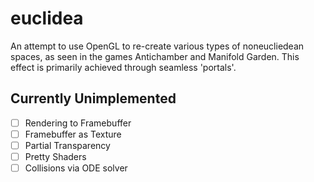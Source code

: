 # euclidea
An attempt to use OpenGL to re-create various types of noneucliedean spaces, as seen in the games Antichamber and Manifold Garden. This effect is primarily achieved through seamless 'portals'.


## Currently Unimplemented

- [ ] Rendering to Framebuffer
- [ ] Framebuffer as Texture
- [ ] Partial Transparency
- [ ] Pretty Shaders
- [ ] Collisions via ODE solver
